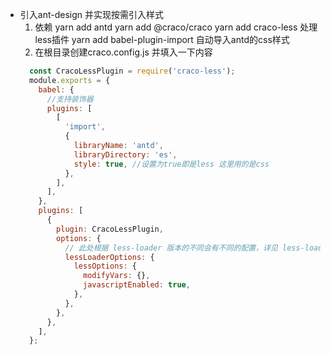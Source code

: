 <!-- * 支持less
  yarn add -D less
  yarn add -D less-loader -->

* 引入ant-design 并实现按需引入样式
  1. 依赖
    yarn add antd
    yarn add @craco/craco
    yarn add craco-less   处理less插件
    yarn add babel-plugin-import 自动导入antd的css样式
  2. 在根目录创建craco.config.js 并填入一下内容
    ``` js
      const CracoLessPlugin = require('craco-less');
      module.exports = {
        babel: {
          //支持装饰器
          plugins: [
            [
              'import',
              {
                libraryName: 'antd',
                libraryDirectory: 'es',
                style: true, //设置为true即是less 这里用的是css
              },
            ],
          ],
        },
        plugins: [
          {
            plugin: CracoLessPlugin,
            options: {
              // 此处根据 less-loader 版本的不同会有不同的配置，详见 less-loader 官方文档
              lessLoaderOptions: {
                lessOptions: {
                  modifyVars: {},
                  javascriptEnabled: true,
                },
              },
            },
          },
        ],
      };
```


